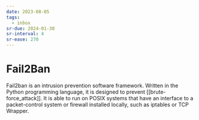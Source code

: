 ```yaml
---
date: 2023-08-05
tags:
  - inbox
sr-due: 2024-01-30
sr-interval: 4
sr-ease: 270
---
```

# Fail2Ban

Fail2ban is an intrusion prevention software framework. Written in the Python
programming language, it is designed to prevent [[brute-force_attack]]. It is
able to run on POSIX systems that have an interface to a packet-control system
or firewall installed locally, such as iptables or TCP Wrapper.

